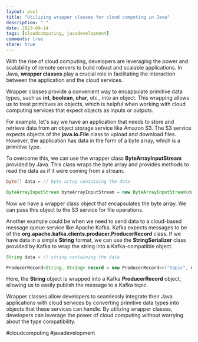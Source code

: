 ```yaml
---
layout: post
title: "Utilizing wrapper classes for cloud computing in Java"
description: " "
date: 2023-09-14
tags: [cloudcomputing, javadevelopment]
comments: true
share: true
---
```


With the rise of cloud computing, developers are leveraging the power and scalability of remote servers to build robust and scalable applications. In Java, **wrapper classes** play a crucial role in facilitating the interaction between the application and the cloud services.

Wrapper classes provide a convenient way to encapsulate primitive data types, such as **int**, **boolean**, **char**, etc., into an object. This wrapping allows us to treat primitives as objects, which is helpful when working with cloud computing services that expect objects as inputs or outputs.

For example, let's say we have an application that needs to store and retrieve data from an object storage service like Amazon S3. The S3 service expects objects of the **java.io.File** class to upload and download files. However, the application has data in the form of a byte array, which is a primitive type.

To overcome this, we can use the wrapper class **ByteArrayInputStream** provided by Java. This class wraps the byte array and provides methods to read the data as if it were coming from a stream.

```java
byte[] data = // byte array containing the data

ByteArrayInputStream byteArrayInputStream = new ByteArrayInputStream(data);
```

Now we have a wrapper class object that encapsulates the byte array. We can pass this object to the S3 service for file operations.

Another example could be when we need to send data to a cloud-based message queue service like Apache Kafka. Kafka expects messages to be of the **org.apache.kafka.clients.producer.ProducerRecord** class. If we have data in a simple **String** format, we can use the **StringSerializer** class provided by Kafka to wrap the string into a Kafka-compatible object.

```java
String data = // string containing the data

ProducerRecord<String, String> record = new ProducerRecord<>("topic", data);
```

Here, the **String** object is wrapped into a Kafka **ProducerRecord** object, allowing us to easily publish the message to a Kafka topic.

Wrapper classes allow developers to seamlessly integrate their Java applications with cloud services by converting primitive data types into objects that these services can handle. By utilizing wrapper classes, developers can leverage the power of cloud computing without worrying about the type compatibility.

#cloudcomputing #javadevelopment